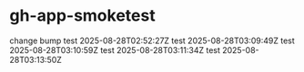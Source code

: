 # gh-app-smoketest
change
bump
test 2025-08-28T02:52:27Z
test 2025-08-28T03:09:49Z
test 2025-08-28T03:10:59Z
test 2025-08-28T03:11:34Z
test 2025-08-28T03:13:50Z
